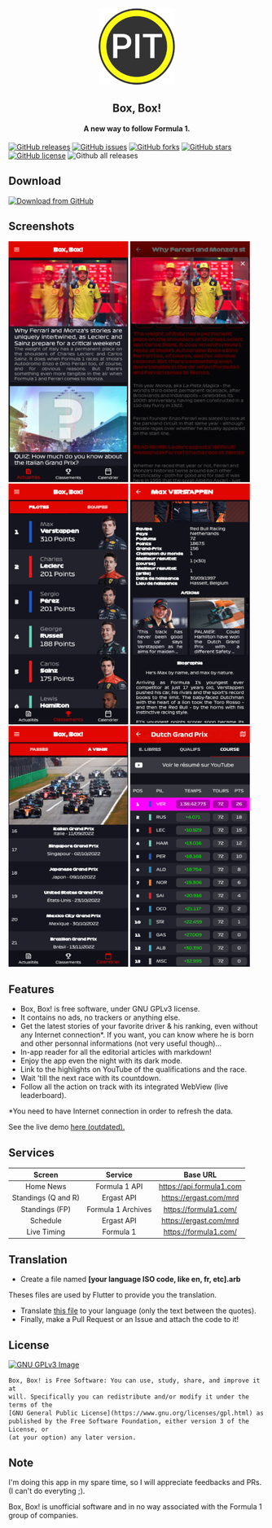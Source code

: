 <p align="center"><a href="https://newpipe.net"><img src="assets/images/icon.png" width="150"></a></p> 
<h2 align="center"><b>Box, Box!</b></h2>
<h4 align="center">A new way to follow Formula 1.</h4>

[![GitHub releases](https://img.shields.io/github/release/BrightDV/BoxBox?style=for-the-badge)](https://github.com/BrightDV/BoxBox/blob/main/LICENSE)
[![GitHub issues](https://img.shields.io/github/issues/BrightDV/BoxBox?style=for-the-badge)](https://github.com/BrightDV/BoxBox/issues)
[![GitHub forks](https://img.shields.io/github/forks/BrightDV/BoxBox?style=for-the-badge)](https://github.com/BrightDV/BoxBox/network)
[![GitHub stars](https://img.shields.io/github/stars/BrightDV/BoxBox?style=for-the-badge)](https://github.com/BrightDV/BoxBox/stargazers)
[![GitHub license](https://img.shields.io/github/license/BrightDV/BoxBox?style=for-the-badge)](https://github.com/BrightDV/BoxBox/blob/main/LICENSE)
![Github all releases](https://img.shields.io/github/downloads/BrightDV/BoxBox/total.svg?style=for-the-badge)


## Download

[<img src="https://img.shields.io/badge/GitHub-181717?logo=github&logoColor=white"
     alt="Download from GitHub"
     height="60">](https://github.com/BrightDV/BoxBox/releases)

## Screenshots

[<img src="fastlane/metadata/android/en-US/images/phoneScreenshots/0.png" width="235">](fastlane/metadata/android/en-US/images/phoneScreenshots/0.png)
[<img src="fastlane/metadata/android/en-US/images/phoneScreenshots/1.png" width="235">](fastlane/metadata/android/en-US/images/phoneScreenshots/1.png)
[<img src="fastlane/metadata/android/en-US/images/phoneScreenshots/2.png" width="235">](fastlane/metadata/android/en-US/images/phoneScreenshots/2.png)
[<img src="fastlane/metadata/android/en-US/images/phoneScreenshots/3.png" width="235">](fastlane/metadata/android/en-US/images/phoneScreenshots/3.png)
[<img src="fastlane/metadata/android/en-US/images/phoneScreenshots/4.png" width="235">](fastlane/metadata/android/en-US/images/phoneScreenshots/4.png)
[<img src="fastlane/metadata/android/en-US/images/phoneScreenshots/5.png" width="235">](fastlane/metadata/android/en-US/images/phoneScreenshots/5.png)

## Features

- Box, Box! is free software, under GNU GPLv3 license.
- It contains no ads, no trackers or anything else.
- Get the latest stories of your favorite driver & his ranking, even without any Internet connection*. If you want, you can know where he is born and other personnal informations (not very useful though)...
- In-app reader for all the editorial articles with markdown!
- Enjoy the app even the night with its dark mode.
- Link to the highlights on YouTube of the qualifications and the race.
- Wait 'till the next race with its countdown.
- Follow all the action on track with its integrated WebView (live leaderboard).

*You need to have Internet connection in order to refresh the data.

See the live demo [here (outdated).](https://brightdv.github.io)

## Services
| Screen  | Service          | Base URL |
| :---------------: |:---------------:| :---------------:|
| Home News  | Formula 1 API |  https://api.formula1.com |
| Standings (Q and R)  | Ergast API |  https://ergast.com/mrd |
| Standings (FP)  | Formula 1 Archives |  https://formula1.com/ |
| Schedule  |  Ergast API |  https://ergast.com/mrd |
| Live Timing |  Formula 1 |  https://formula1.com/ |

## Translation
- Create a file named **[your language ISO code, like en, fr, etc].arb**

Theses files are used by Flutter to provide you the translation.
- Translate [this file](lib/l10n/app_en.arb) to your language (only the text between the quotes).
- Finally, make a Pull Request or an Issue and attach the code to it!

## License
[![GNU GPLv3 Image](https://www.gnu.org/graphics/gplv3-127x51.png)](https://www.gnu.org/licenses/gpl-3.0.en.html)  

```
Box, Box! is Free Software: You can use, study, share, and improve it at
will. Specifically you can redistribute and/or modify it under the terms of the
[GNU General Public License](https://www.gnu.org/licenses/gpl.html) as
published by the Free Software Foundation, either version 3 of the License, or
(at your option) any later version.
```

## Note
I'm doing this app in my spare time, so I will appreciate feedbacks and PRs. (I can't do everyting ;).

Box, Box! is unofficial software and in no way associated with the Formula 1 group of companies.
